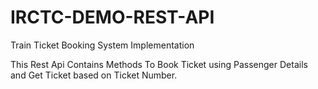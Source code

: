 # IRCTC-DEMO-REST-API
Train Ticket Booking System Implementation 

This Rest Api Contains Methods To Book Ticket using Passenger Details and Get Ticket based on Ticket Number.
